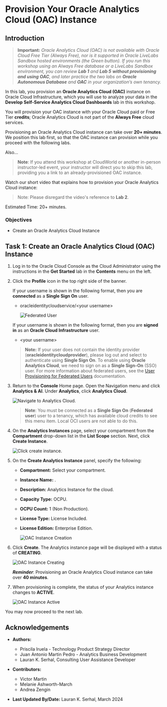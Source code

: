 <!--
    {
        "name":"Provision Your Oracle Analytics Cloud (OAC) Instance",
        "description":"Show how to create a new OAC instance"
    }
-->
# Provision Your Oracle Analytics Cloud (OAC) Instance

## Introduction

> **Important:** _Oracle Analytics Cloud (OAC) is not available with Oracle Cloud Free Tier (Always Free), nor is it supported in Oracle LiveLabs Sandbox hosted environments (the Green button). If you run this workshop using an Always Free database or a LiveLabs Sandbox environment, you can review **Lab 1** and **Lab 5** **without provisioning and using OAC**, and later practice the two labs on **Oracle Autonomous Database** and **OAC** in your organization’s own tenancy._

In this lab, you provision an **Oracle Analytics Cloud (OAC)** instance on Oracle Cloud Infrastructure, which you will use to analyze your data in the **Develop Self-Service Analytics Cloud Dashboards** lab in this workshop.

You will provision your OAC instance with your Oracle Cloud paid or Free Tier **credits**; Oracle Analytics Cloud is not part of the **Always Free** cloud services.

Provisioning an Oracle Analytics Cloud instance can take over **20+ minutes**. We position this lab first, so that the OAC instance can provision while you proceed with the following labs.

Also...

> **Note**: If you attend this workshop at CloudWorld or another in-person instructor-led event, your instructor will direct you to skip this lab, providing you a link to  an already-provisioned OAC instance.

Watch our short video that explains how to provision your Oracle Analytics Cloud instance:

> Note: Please disregard the video's reference to **Lab 2**.

[](youtube:ZAqXlhivQCg)

Estimated Time: 20+ minutes.

### Objectives
- Create an Oracle Analytics Cloud Instance

## Task 1: Create an Oracle Analytics Cloud (OAC) Instance

1. Log in to the Oracle Cloud Console as the Cloud Administrator using the instructions in the **Get Started** lab in the **Contents** menu on the left.

2. Click the **Profile** icon in the top right side of the banner. 

    If your username is shown in the following format, then you are **connected** as a **Single Sign On** user.

    - oracleidentitycloudservice/&lt;your username&gt;

        ![Federated User](./images/federated-user.png)

    If your username is shown in the following format, then you are **signed in** as an **Oracle Cloud Infrastructure** user.

    - &lt;your username&gt;

    >**Note:** If your user does not contain the identity provider (**oracleidentitycloudprovider**), please log out and select to authenticate
    using **Single Sign On**. To enable using **Oracle Analytics Cloud**, we need to sign on as a **Single Sign-On** (SSO) user. For more information about federated users, see the [User Provisioning for Federated Users](https://docs.cloud.oracle.com/en-us/iaas/Content/Identity/Tasks/usingscim.htm) documentation.

3. Return to the **Console** Home page. Open the Navigation menu and click **Analytics & AI**. Under **Analytics**, click **Analytics Cloud**.

    ![Navigate to Analytics Cloud.](./images/analytics-cloud.png)

    > **Note**: You must be connected as a **Single Sign On** (**Federated user**) user to a tenancy, which has available cloud credits to see this menu item. Local OCI users are not able to do this.

4. On the **Analytics Instances** page, select your compartment from the **Compartment** drop-down list in the **List Scope** section. Next, click **Create Instance**.

    ![Click create instance.](./images/create-instance.png)

5. On the **Create Analytics Instance** panel, specify the following: 
    * **Compartment:** Select your compartment.
    * **Instance Name:** [](var:oac_instance_name).
    * **Description:** Analytics Instance for the cloud.
    * **Capacity Type:** OCPU.
    * **OCPU Count:** 1 (Non Production).
    * **License Type:** License Included.
    * **License Edition:** Enterprise Edition.

        ![OAC Instance Creation](./images/create-analytics-instance.png)

6. Click **Create**. The Analytics instance page will be displayed with a status of **CREATING**.

    ![OAC Instance Creating](./images/oac-creating.png)

    ***Reminder***: Provisioning an Oracle Analytics Cloud instance can take over **40 minutes**.

6. When provisioning is complete, the status of your Analytics instance changes to **ACTIVE**.

    ![OAC Instance Active](./images/oac-created.png)

You may now proceed to the next lab.

## **Acknowledgements**

- **Authors:**
    * Priscila Iruela - Technology Product Strategy Director
    * Juan Antonio Martin Pedro - Analytics Business Development
    * Lauran K. Serhal, Consulting User Assistance Developer

- **Contributors:**
    * Victor Martin
    * Melanie Ashworth-March
    * Andrea Zengin

- **Last Updated By/Date:** Lauran K. Serhal, March 2024
